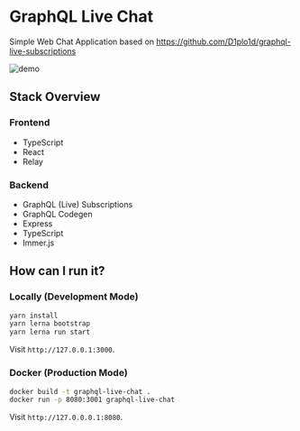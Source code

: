 # GraphQL Live Chat

Simple Web Chat Application based on https://github.com/D1plo1d/graphql-live-subscriptions

![demo](https://user-images.githubusercontent.com/14338007/77768455-cb594880-7042-11ea-95c7-89d98a80f6b1.gif)

## Stack Overview

### Frontend

- TypeScript
- React
- Relay

### Backend

- GraphQL (Live) Subscriptions
- GraphQL Codegen
- Express
- TypeScript
- Immer.js

## How can I run it?

### Locally (Development Mode)

```bash
yarn install
yarn lerna bootstrap
yarn lerna run start
```

Visit `http://127.0.0.1:3000`.

### Docker (Production Mode)

```bash
docker build -t graphql-live-chat .
docker run -p 8080:3001 graphql-live-chat
```

Visit `http://127.0.0.0.1:8080`.
